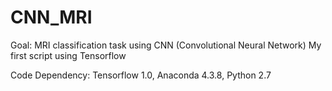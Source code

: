 # CNN_MRI
Goal: MRI classification task using CNN (Convolutional Neural Network)
My first script using Tensorflow

Code Dependency: Tensorflow 1.0, Anaconda 4.3.8, Python 2.7
